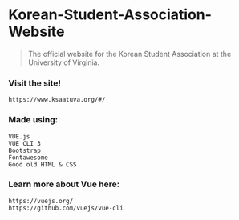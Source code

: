 # Korean-Student-Association-Website   

>The official website for the Korean Student Association at the University of Virginia.

### Visit the site!
```
https://www.ksaatuva.org/#/
```

### Made using: 
```
VUE.js
VUE CLI 3
Bootstrap
Fontawesome
Good old HTML & CSS

```

### Learn more about Vue here:
```
https://vuejs.org/
https://github.com/vuejs/vue-cli
```
